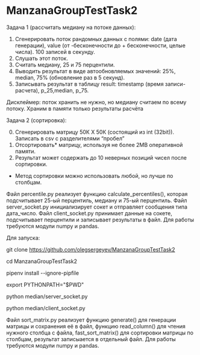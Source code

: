# ManzanaGroupTestTask2

Задача 1 (рассчитать медиану на потоке данных):

1. Сгенерировать поток рандомных данных с полями: date (дата генерации), value (от -бесконечности до + бесконечности, целые числа). 100 записей в секунду.
2. Слушать этот поток.
3. Считать медиану, 25 и 75 перцентили.
4. Выводить результат в виде автообновляемых значений: 25%, median, 75% (обновление раз в 5 секунд).
5. Записывать результат в таблицу result: timestamp (время записи-расчета), p_25,median, p_75.

Дисклеймер: поток хранить не нужно, но медиану считаем по всему потоку. Храним в памяти только результаты расчёта

Задача 2 (сортировка):

0. Сгенерировать матрицу 50К Х 50К (состоящий из int (32bit)). Записать в csv с разделителями “пробел”
1. Отсортировать* матрицу, используя не более 2MB оперативной памяти.
2. Результат может содержать до 10 неверных позиций чисел после сортировки.
* Метод сортировки можно использовать любой, но лучше по столбцам.

Файл percentile.py реализует функцию calculate_percentiles(), которая подсчитывает 25-ый перцентиль, медиану и 75-ый перцентиль.
Файл server_socket.py инициализирует сокет и отправляет сообщения типа дата_число.
Файл client_socket.py принимает данные на сокете, подсчитывает перцентили и записывает результаты в файл.
Для работы требуются модули numpy и pandas.

Для запуска:

git clone https://github.com/olegsergeyev/ManzanaGroupTestTask2

cd ManzanaGroupTestTask2

pipenv install --ignore-pipfile

export PYTHONPATH="$PWD"

python median/server_socket.py

python median/client_socket.py

Файл sort_matrix.py реализует функцию generate() для генерации матрицы и сохранения её в файл, функцию read_column() для чтения нужного столбца с файла, fast_sort_matrix() для сортировки матрицы по столбцам, результат записыается в отдельный файл.
Для работы требуются модули numpy и pandas.

